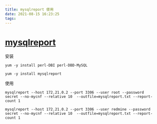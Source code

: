 ```yaml
---
title: mysqlreport 使用
date: 2021-08-15 16:23:25
tags:
---
```


# [mysqlreport](https://hackmysql.com/archive/mysqlreport/)



<!--more-->

安装

```
yum -y install perl-DBI perl-DBD-MySQL

yum -y install mysqlreport
```



使用

```
mysqlreport --host 172.21.0.2 --port 3306 --user root --password secret --no-mycnf --relative 10  --outfile=mysqlreport.txt --report-count 1 

mysqlreport --host 172.21.0.2 --port 3306 --user redmine --password secret --no-mycnf --relative 10  --outfile=mysqlreport.txt --report-count 1 
```



